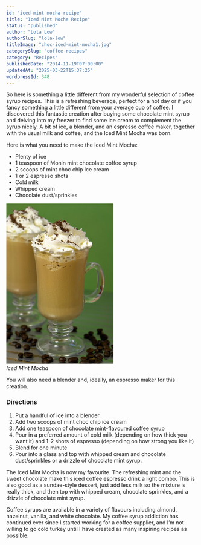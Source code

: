 ```yaml
---
id: "iced-mint-mocha-recipe"
title: "Iced Mint Mocha Recipe"
status: "published"
author: "Lola Low"
authorSlug: "lola-low"
titleImage: "choc-iced-mint-mocha1.jpg"
categorySlug: "coffee-recipes"
category: "Recipes"
publishedDate: "2014-11-19T07:00:00"
updatedAt: "2025-03-22T15:37:25"
wordpressId: 348
---
```


So here is something a little different from my wonderful selection of coffee syrup recipes. This is a refreshing beverage, perfect for a hot day or if you fancy something a little different from your average cup of coffee. I discovered this fantastic creation after buying some chocolate mint syrup and delving into my freezer to find some ice cream to complement the syrup nicely. A bit of ice, a blender, and an espresso coffee maker, together with the usual milk and coffee, and the Iced Mint Mocha was born.

Here is what you need to make the Iced Mint Mocha:

-   Plenty of ice
-   1 teaspoon of Monin mint chocolate coffee syrup
-   2 scoops of mint choc chip ice cream
-   1 or 2 espresso shots
-   Cold milk
-   Whipped cream
-   Chocolate dust/sprinkles

![iced mint mocha](choc-iced-mint-mocha1.jpg)  
*Iced Mint Mocha*

You will also need a blender and, ideally, an espresso maker for this creation.

### Directions

1.  Put a handful of ice into a blender
2.  Add two scoops of mint choc chip ice cream
3.  Add one teaspoon of chocolate mint-flavoured coffee syrup
4.  Pour in a preferred amount of cold milk (depending on how thick you want it) and 1-2 shots of espresso (depending on how strong you like it)
5.  Blend for one minute
6.  Pour into a glass and top with whipped cream and chocolate dust/sprinkles or a drizzle of chocolate mint syrup.

The Iced Mint Mocha is now my favourite. The refreshing mint and the sweet chocolate make this iced coffee espresso drink a light combo. This is also good as a sundae-style dessert, just add less milk so the mixture is really thick, and then top with whipped cream, chocolate sprinkles, and a drizzle of chocolate mint syrup.

Coffee syrups are available in a variety of flavours including almond, hazelnut, vanilla, and white chocolate. My coffee syrup addiction has continued ever since I started working for a coffee supplier, and I’m not willing to go cold turkey until I have created as many inspiring recipes as possible.
